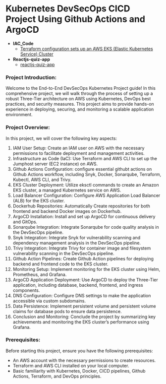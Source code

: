 # Kubernetes DevSecOps CICD Project Using Github Actions and ArgoCD

- <b>IAC_Code</b>
  - [Terraform configuration sets up an AWS EKS (Elastic Kubernetes Service) Cluster](https://github.com/aa-cloudengineer/monolithic-applications-to-microservices)
- <b>Reactjs-quiz-app</b>
  - [reactjs-quiz-app](https://github.com/aa-cloudengineer/ECS-Deployment)

### Project Introduction:
Welcome to the End-to-End DevSecOps Kubernetes Project guide! In this comprehensive project, we will walk through the process of setting up a robust Three-Tier architecture on AWS using Kubernetes, DevOps best practices, and security measures. This project aims to provide hands-on experience in deploying, securing, and monitoring a scalable application environment.

### Project Overview:
In this project, we will cover the following key aspects:

1. IAM User Setup: Create an IAM user on AWS with the necessary permissions to facilitate deployment and management activities.
2. Infrastructure as Code (IaC): Use Terraform and AWS CLI to set up the Jumphost server (EC2 instance) on AWS.
3. Github Actions Configuration: configure essential githubt actions on Github Actions workflow, including Snyk, Docker, Sonarqube, Terraform, Kubectl, AWS CLI, and Trivy.
4. EKS Cluster Deployment: Utilize eksctl commands to create an Amazon EKS cluster, a managed Kubernetes service on AWS.
5. Load Balancer Configuration: Configure AWS Application Load Balancer (ALB) for the EKS cluster.
6. Dockerhub Repositories: Automatically Create repositories for both frontend and backend Docker images on Dockerhub.
7. ArgoCD Installation: Install and set up ArgoCD for continuous delivery and GitOps.
8. Sonarqube Integration: Integrate Sonarqube for code quality analysis in the DevSecOps pipeline.
9. Snyk Integration: Integrate Snyk for vulnerability scanning and dependency management analysis in the DevSecOps pipeline.
10. Trivy Integration: Integrate Trivy for container image and filesystem vulnerability scanning in the DevSecOps pipeline.
11. Github Action Pipelines: Create Github Action pipelines for deploying backend and frontend code to the EKS cluster.
12. Monitoring Setup: Implement monitoring for the EKS cluster using Helm, Prometheus, and Grafana.
13. ArgoCD Application Deployment: Use ArgoCD to deploy the Three-Tier application, including database, backend, frontend, and ingress components.
14. DNS Configuration: Configure DNS settings to make the application accessible via custom subdomains.
15. Data Persistence: Implement persistent volume and persistent volume claims for database pods to ensure data persistence.
16. Conclusion and Monitoring: Conclude the project by summarizing key achievements and monitoring the EKS cluster’s performance using Grafana.

### Prerequisites:
Before starting this project, ensure you have the following prerequisites:

- An AWS account with the necessary permissions to create resources.
- Terraform and AWS CLI installed on your local computer.
- Basic familiarity with Kubernetes, Docker, CICD pipelines, Github Actions, Terraform, and DevOps principles.

